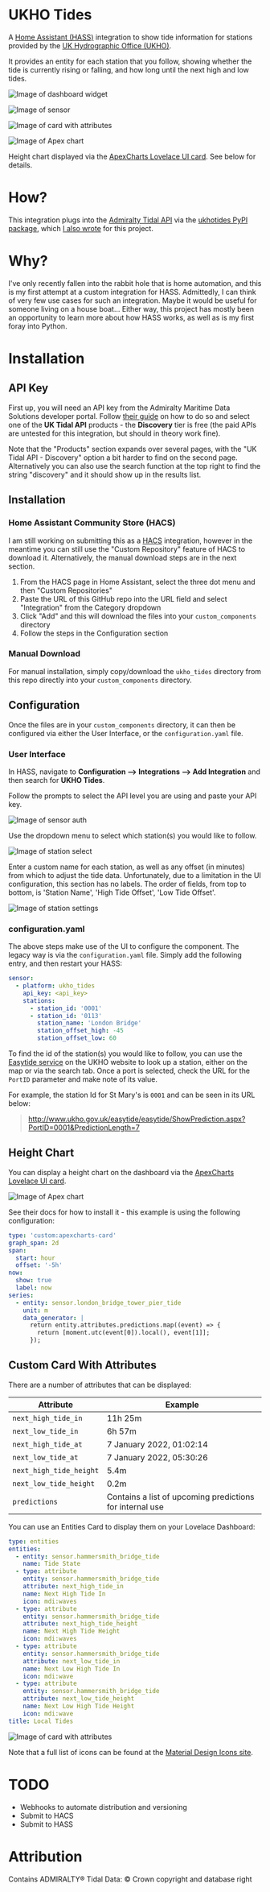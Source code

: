 # UKHO Tides

A [Home Assistant (HASS)](https://www.home-assistant.io/) integration to show tide information for stations provided by the [UK Hydrographic Office (UKHO)](https://www.admiralty.co.uk/ukho/About-Us).

It provides an entity for each station that you follow, showing whether the tide is currently rising or falling, and how long until the next high and low tides.

![Image of dashboard widget](docs/card.PNG)

![Image of sensor](docs/sensor.PNG)

![Image of card with attributes](docs/card_attributes.PNG)

![Image of Apex chart](docs/apex_chart.PNG)

Height chart displayed via the [ApexCharts Lovelace UI card](https://github.com/RomRider/apexcharts-card). See below for details.

# How?

This integration plugs into the [Admiralty Tidal API](https://admiraltyapi.portal.azure-api.net/) via the [ukhotides PyPI package](https://pypi.org/project/ukhotides/), which [I also wrote](https://github.com/ianByrne/PyPI-ukhotides) for this project.

# Why?

I've only recently fallen into the rabbit hole that is home automation, and this is my first attempt at a custom integration for HASS. Admittedly, I can think of very few use cases for such an integration. Maybe it would be useful for someone living on a house boat... Either way, this project has mostly been an opportunity to learn more about how HASS works, as well as is my first foray into Python.

# Installation

## API Key

First up, you will need an API key from the Admiralty Maritime Data Solutions developer portal. Follow [their guide](https://developer.admiralty.co.uk/docs/startup) on how to do so and select one of the **UK Tidal API** products - the **Discovery** tier is free (the paid APIs are untested for this integration, but should in theory work fine).

Note that the "Products" section expands over several pages, with the "UK Tidal API - Discovery" option a bit harder to find on the second page. Alternatively you can also use the search function at the top right to find the string "discovery" and it should show up in the results list.

## Installation

### Home Assistant Community Store (HACS)

I am still working on submitting this as a [HACS](https://hacs.xyz/) integration, however in the meantime you can still use the "Custom Repository" feature of HACS to download it. Alternatively, the manual download steps are in the next section.

1. From the HACS page in Home Assistant, select the three dot menu and then "Custom Repositories"
2. Paste the URL of this GitHub repo into the URL field and select "Integration" from the Category dropdown
3. Click "Add" and this will download the files into your `custom_components` directory
4. Follow the steps in the Configuration section

### Manual Download

For manual installation, simply copy/download the `ukho_tides` directory from this repo directly into your `custom_components` directory.

## Configuration

Once the files are in your `custom_components` directory, it can then be configured via either the User Interface, or the `configuration.yaml` file.

### User Interface

In HASS, navigate to **Configuration --> Integrations --> Add Integration** and then search for **UKHO Tides**.

Follow the prompts to select the API level you are using and paste your API key.

![Image of sensor auth](docs/auth.PNG)

Use the dropdown menu to select which station(s) you would like to follow.

![Image of station select](docs/station_select.PNG)

Enter a custom name for each station, as well as any offset (in minutes) from which to adjust the tide data. Unfortunately, due to a limitation in the UI configuration, this section has no labels. The order of fields, from top to bottom, is 'Station Name', 'High Tide Offset', 'Low Tide Offset'.

![Image of station settings](docs/station_settings.PNG)

### configuration.yaml

The above steps make use of the UI to configure the component. The legacy way is via the `configuration.yaml` file. Simply add the following entry, and then restart your HASS:

```yaml
sensor:
  - platform: ukho_tides
    api_key: <api_key>
    stations:
      - station_id: '0001'
      - station_id: '0113'
        station_name: 'London Bridge'
        station_offset_high: -45
        station_offset_low: 60
```

To find the id of the station(s) you would like to follow, you can use the [Easytide service](http://www.ukho.gov.uk/Easytide/easytide/SelectPort.aspx) on the UKHO website to look up a station, either on the map or via the search tab. Once a port is selected, check the URL for the `PortID` parameter and make note of its value.

For example, the station Id for St Mary's is `0001` and can be seen in its URL below:

> http://www.ukho.gov.uk/easytide/easytide/ShowPrediction.aspx?PortID=0001&PredictionLength=7

## Height Chart

You can display a height chart on the dashboard via the [ApexCharts Lovelace UI card](https://github.com/RomRider/apexcharts-card).

![Image of Apex chart](docs/apex_chart.PNG)

See their docs for how to install it - this example is using the following configuration:

```yaml
type: 'custom:apexcharts-card'
graph_span: 2d
span:
  start: hour
  offset: '-5h'
now:
  show: true
  label: now
series:
  - entity: sensor.london_bridge_tower_pier_tide
    unit: m
    data_generator: |
      return entity.attributes.predictions.map((event) => {
        return [moment.utc(event[0]).local(), event[1]];
      });
```

## Custom Card With Attributes

There are a number of attributes that can be displayed:

| Attribute | Example |
| -- | -- |
| `next_high_tide_in` | 11h 25m |
| `next_low_tide_in` | 6h 57m |
| `next_high_tide_at` | 7 January 2022, 01:02:14 |
| `next_low_tide_at` | 7 January 2022, 05:30:26 |
| `next_high_tide_height` | 5.4m |
| `next_low_tide_height` | 0.2m |
| `predictions` | Contains a list of upcoming predictions for internal use |

You can use an Entities Card to display them on your Lovelace Dashboard:

```yaml
type: entities
entities:
  - entity: sensor.hammersmith_bridge_tide
    name: Tide State
  - type: attribute
    entity: sensor.hammersmith_bridge_tide
    attribute: next_high_tide_in
    name: Next High Tide In
    icon: mdi:waves
  - type: attribute
    entity: sensor.hammersmith_bridge_tide
    attribute: next_high_tide_height
    name: Next High Tide Height
    icon: mdi:waves
  - type: attribute
    entity: sensor.hammersmith_bridge_tide
    attribute: next_low_tide_in
    name: Next Low High Tide In
    icon: mdi:wave
  - type: attribute
    entity: sensor.hammersmith_bridge_tide
    attribute: next_low_tide_height
    name: Next Low High Tide Height
    icon: mdi:wave
title: Local Tides
```

![Image of card with attributes](docs/card_attributes.PNG)

Note that a full list of icons can be found at the [Material Design Icons site](https://materialdesignicons.com/icon/home-assistant).

# TODO

- Webhooks to automate distribution and versioning
- Submit to HACS
- Submit to HASS

# Attribution

Contains ADMIRALTY® Tidal Data: © Crown copyright and database right

